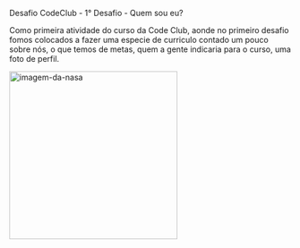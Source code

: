 Desafio CodeClub - 1° Desafio - Quem sou eu? 

Como primeira atividade do curso da Code Club, aonde no primeiro desafio fomos colocados a fazer uma especie de curriculo contado um pouco sobre nós, o que temos de metas, quem a gente indicaria para o curso, uma foto de perfil. 

<img alt="imagem-da-nasa" width="300px" height="300px" src="https://media3.giphy.com/media/l2JhH8cQERbtYalHO/giphy.gif?cid=ecf05e47h9zjx0aylt7mnbwuh1bctntqv25cjcy190r5mp2j&rid=giphy.gif&ct=g" align="left">
